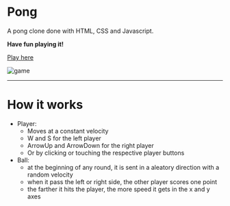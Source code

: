 # Pong
A pong clone done with HTML, CSS and Javascript.

**Have fun playing it!**

[Play here](https://devswordfish.github.io/pong)

![game](https://user-images.githubusercontent.com/62572529/203661169-e1315d75-84fb-43e1-9c1d-4e82f7728605.png)

---
# How it works
- Player:
  - Moves at a constant velocity
  - W and S for the left player
  - ArrowUp and ArrowDown for the right player
  - Or by clicking or touching the respective player buttons
- Ball:
  - at the beginning of any round, it is sent in a aleatory direction with a random velocity
  - when it pass the left or right side, the other player scores one point
  - the farther it hits the player, the more speed it gets in the x and y axes
